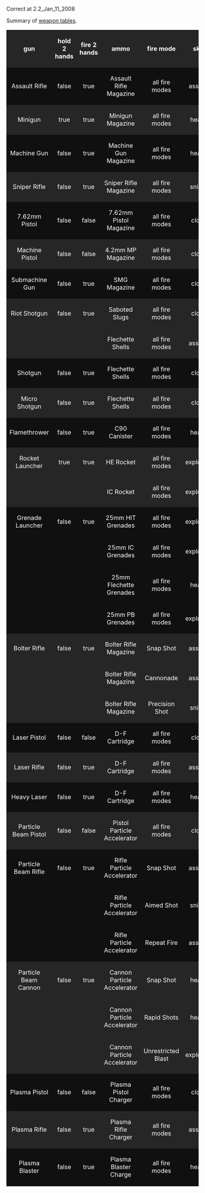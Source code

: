 Correct at 2.2_Jan_11_2008


Summary of [weapon tables](Weapon_tables "wikilink").

<table cellspacing="1" border="0" style="background:#404040; color:white ">
<tr style="background:#262626" align=center>
<td>

<b>gun</b>

</td>
<td>

<b>hold 2 hands</b>

</td>
<td>

<b>fire 2 hands</b>

</td>
<td>

<b>ammo</b>

</td>
<td>

<b>fire mode</b>

</td>
<td>

<b>skill</b>

</td>
</tr>
<tr style="background:#101010" align=center>
<td>

Assault Rifle

</td>
<td>

false

</td>
<td>

true

</td>
<td>

Assault Rifle Magazine

</td>
<td>

all fire modes

</td>
<td>

assault

</td>
</tr>
<tr style="background:#262626" align=center>
<td>

Minigun

</td>
<td>

true

</td>
<td>

true

</td>
<td>

Minigun Magazine

</td>
<td>

all fire modes

</td>
<td>

heavy

</td>
</tr>
<tr style="background:#101010" align=center>
<td>

Machine Gun

</td>
<td>

false

</td>
<td>

true

</td>
<td>

Machine Gun Magazine

</td>
<td>

all fire modes

</td>
<td>

heavy

</td>
</tr>
<tr style="background:#262626" align=center>
<td>

Sniper Rifle

</td>
<td>

false

</td>
<td>

true

</td>
<td>

Sniper Rifle Magazine

</td>
<td>

all fire modes

</td>
<td>

sniper

</td>
</tr>
<tr style="background:#101010" align=center>
<td>

7.62mm Pistol

</td>
<td>

false

</td>
<td>

false

</td>
<td>

7.62mm Pistol Magazine

</td>
<td>

all fire modes

</td>
<td>

close

</td>
</tr>
<tr style="background:#262626" align=center>
<td>

Machine Pistol

</td>
<td>

false

</td>
<td>

false

</td>
<td>

4.2mm MP Magazine

</td>
<td>

all fire modes

</td>
<td>

close

</td>
</tr>
<tr style="background:#101010" align=center>
<td>

Submachine Gun

</td>
<td>

false

</td>
<td>

true

</td>
<td>

SMG Magazine

</td>
<td>

all fire modes

</td>
<td>

close

</td>
</tr>
<tr style="background:#262626" align=center>
<td>

Riot Shotgun

</td>
<td>

false

</td>
<td>

true

</td>
<td>

Saboted Slugs

</td>
<td>

all fire modes

</td>
<td>

close

</td>
</tr>
<tr style="background:#262626" align=center>
<td>
</td>
<td>
</td>
<td>
</td>
<td>

Flechette Shells

</td>
<td>

all fire modes

</td>
<td>

assault

</td>
</tr>
<tr style="background:#101010" align=center>
<td>

Shotgun

</td>
<td>

false

</td>
<td>

true

</td>
<td>

Flechette Shells

</td>
<td>

all fire modes

</td>
<td>

close

</td>
</tr>
<tr style="background:#262626" align=center>
<td>

Micro Shotgun

</td>
<td>

false

</td>
<td>

true

</td>
<td>

Flechette Shells

</td>
<td>

all fire modes

</td>
<td>

close

</td>
</tr>
<tr style="background:#101010" align=center>
<td>

Flamethrower

</td>
<td>

false

</td>
<td>

true

</td>
<td>

C90 Canister

</td>
<td>

all fire modes

</td>
<td>

heavy

</td>
</tr>
<tr style="background:#262626" align=center>
<td>

Rocket Launcher

</td>
<td>

true

</td>
<td>

true

</td>
<td>

HE Rocket

</td>
<td>

all fire modes

</td>
<td>

explosive

</td>
</tr>
<tr style="background:#262626" align=center>
<td>
</td>
<td>
</td>
<td>
</td>
<td>

IC Rocket

</td>
<td>

all fire modes

</td>
<td>

explosive

</td>
</tr>
<tr style="background:#101010" align=center>
<td>

Grenade Launcher

</td>
<td>

false

</td>
<td>

true

</td>
<td>

25mm HIT Grenades

</td>
<td>

all fire modes

</td>
<td>

explosive

</td>
</tr>
<tr style="background:#101010" align=center>
<td>
</td>
<td>
</td>
<td>
</td>
<td>

25mm IC Grenades

</td>
<td>

all fire modes

</td>
<td>

explosive

</td>
</tr>
<tr style="background:#101010" align=center>
<td>
</td>
<td>
</td>
<td>
</td>
<td>

25mm Flechette Grenades

</td>
<td>

all fire modes

</td>
<td>

heavy

</td>
</tr>
<tr style="background:#101010" align=center>
<td>
</td>
<td>
</td>
<td>
</td>
<td>

25mm PB Grenades

</td>
<td>

all fire modes

</td>
<td>

explosive

</td>
</tr>
<tr style="background:#262626" align=center>
<td>

Bolter Rifle

</td>
<td>

false

</td>
<td>

true

</td>
<td>

Bolter Rifle Magazine

</td>
<td>

Snap Shot

</td>
<td>

assault

</td>
</tr>
<tr style="background:#262626" align=center>
<td>
</td>
<td>
</td>
<td>
</td>
<td>

Bolter Rifle Magazine

</td>
<td>

Cannonade

</td>
<td>

assault

</td>
</tr>
<tr style="background:#262626" align=center>
<td>
</td>
<td>
</td>
<td>
</td>
<td>

Bolter Rifle Magazine

</td>
<td>

Precision Shot

</td>
<td>

sniper

</td>
</tr>
<tr style="background:#101010" align=center>
<td>

Laser Pistol

</td>
<td>

false

</td>
<td>

false

</td>
<td>

D-F Cartridge

</td>
<td>

all fire modes

</td>
<td>

close

</td>
</tr>
<tr style="background:#262626" align=center>
<td>

Laser Rifle

</td>
<td>

false

</td>
<td>

true

</td>
<td>

D-F Cartridge

</td>
<td>

all fire modes

</td>
<td>

assault

</td>
</tr>
<tr style="background:#101010" align=center>
<td>

Heavy Laser

</td>
<td>

false

</td>
<td>

true

</td>
<td>

D-F Cartridge

</td>
<td>

all fire modes

</td>
<td>

heavy

</td>
</tr>
<tr style="background:#262626" align=center>
<td>

Particle Beam Pistol

</td>
<td>

false

</td>
<td>

false

</td>
<td>

Pistol Particle Accelerator

</td>
<td>

all fire modes

</td>
<td>

close

</td>
</tr>
<tr style="background:#101010" align=center>
<td>

Particle Beam Rifle

</td>
<td>

false

</td>
<td>

true

</td>
<td>

Rifle Particle Accelerator

</td>
<td>

Snap Shot

</td>
<td>

assault

</td>
</tr>
<tr style="background:#101010" align=center>
<td>
</td>
<td>
</td>
<td>
</td>
<td>

Rifle Particle Accelerator

</td>
<td>

Aimed Shot

</td>
<td>

sniper

</td>
</tr>
<tr style="background:#101010" align=center>
<td>
</td>
<td>
</td>
<td>
</td>
<td>

Rifle Particle Accelerator

</td>
<td>

Repeat Fire

</td>
<td>

assault

</td>
</tr>
<tr style="background:#262626" align=center>
<td>

Particle Beam Cannon

</td>
<td>

false

</td>
<td>

true

</td>
<td>

Cannon Particle Accelerator

</td>
<td>

Snap Shot

</td>
<td>

heavy

</td>
</tr>
<tr style="background:#262626" align=center>
<td>
</td>
<td>
</td>
<td>
</td>
<td>

Cannon Particle Accelerator

</td>
<td>

Rapid Shots

</td>
<td>

heavy

</td>
</tr>
<tr style="background:#262626" align=center>
<td>
</td>
<td>
</td>
<td>
</td>
<td>

Cannon Particle Accelerator

</td>
<td>

Unrestricted Blast

</td>
<td>

explosive

</td>
</tr>
<tr style="background:#101010" align=center>
<td>

Plasma Pistol

</td>
<td>

false

</td>
<td>

false

</td>
<td>

Plasma Pistol Charger

</td>
<td>

all fire modes

</td>
<td>

close

</td>
</tr>
<tr style="background:#262626" align=center>
<td>

Plasma Rifle

</td>
<td>

false

</td>
<td>

true

</td>
<td>

Plasma Rifle Charger

</td>
<td>

all fire modes

</td>
<td>

assault

</td>
</tr>
<tr style="background:#101010" align=center>
<td>

Plasma Blaster

</td>
<td>

false

</td>
<td>

true

</td>
<td>

Plasma Blaster Charge

</td>
<td>

all fire modes

</td>
<td>

heavy

</td>
</tr>
</table>